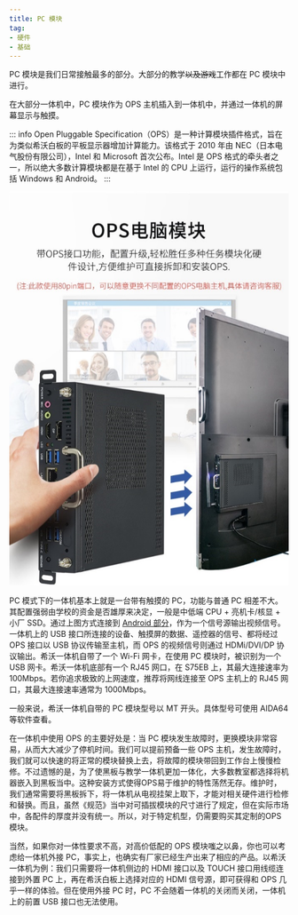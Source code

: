 ```yaml
---
title: PC 模块
tag:
- 硬件
- 基础
---
```


PC 模块是我们日常接触最多的部分。大部分的教学~~以及游戏~~工作都在 PC 模块中进行。

在大部分一体机中，PC 模块作为 OPS 主机插入到一体机中，并通过一体机的屏幕显示与触摸。

::: info
Open Pluggable Specification（OPS）是一种计算模块插件格式，旨在为类似希沃白板的平板显示器增加计算能力。该格式于 2010 年由 NEC（日本电气股份有限公司），Intel 和 Microsoft 首次公布。Intel 是 OPS 格式的牵头者之一，所以绝大多数计算模块都是在基于 Intel 的 CPU 上运行，运行的操作系统包括 Windows 和 Android。
:::

![OPS 主机](image/pc-module/ops.jpg)

PC 模式下的一体机基本上就是一台带有触摸的 PC，功能与普通 PC 相差不大。其配置强弱由学校的资金是否雄厚来决定，一般是中低端 CPU + 亮机卡/核显 + 小厂 SSD。通过上图方式连接到 [Android 部分](android-part)，作为一个信号源输出视频信号。一体机上的 USB 接口所连接的设备、触摸屏的数据、遥控器的信号、都将经过 OPS 接口以 USB 协议传输至主机，而 OPS 的视频信号则通过 HDMi/DVI/DP 协议输出。希沃一体机自带了一个 Wi-Fi 网卡，在使用 PC 模块时，被识别为一个 USB 网卡。希沃一体机底部有一个 RJ45 网口，在 S75EB 上，其最大连接速率为 100Mbps。若你追求极致的上网速度，推荐将网线连接至 OPS 主机上的 RJ45 网口，其最大连接速率通常为 1000Mbps。

一般来说，希沃一体机自带的 PC 模块型号以 MT 开头。具体型号可使用 AIDA64 等软件查看。

在一体机中使用 OPS 的主要好处是：当 PC 模块发生故障时，更换模块非常容易，从而大大减少了停机时间。我们可以提前预备一些 OPS 主机，发生故障时，我们就可以快速的将正常的模块替换上去，将故障的模块带回到工作台上慢慢检修。不过遗憾的是，为了使黑板与教学一体机更加一体化，大多数教室都选择将机器嵌入到黑板当中。这种安装方式使得OPS易于维护的特性荡然无存。维护时，我们通常需要将黑板拆下，将一体机从电视挂架上取下，才能对相关硬件进行检修和替换。而且，虽然《规范》当中对可插拔模块的尺寸进行了规定，但在实际市场中，各配件的厚度并没有统一。所以，对于特定机型，仍需要购买其定制的OPS模块。

当然，如果你对一体性要求不高，对高价低配的 OPS 模块嗤之以鼻，你也可以考虑给一体机外接 PC，事实上，也确实有厂家已经生产出来了相应的产品。以希沃一体机为例：我们只需要将一体机侧边的 HDMI 接口以及 TOUCH 接口用线缆连接到外置 PC 上，再在希沃白板上选择对应的 HDMI 信号源，即可获得和 OPS 几乎一样的体验。但在使用外接 PC 时，PC 不会随着一体机的关闭而关闭，一体机上的前置 USB 接口也无法使用。

